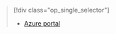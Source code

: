 > [!div class="op_single_selector"]
> * [Azure portal](../articles/storage/common/storage-e2e-troubleshooting.md)
> 
> 

